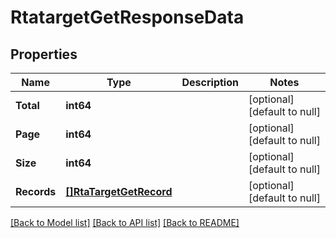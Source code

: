 # RtatargetGetResponseData

## Properties
Name | Type | Description | Notes
------------ | ------------- | ------------- | -------------
**Total** | **int64** |  | [optional] [default to null]
**Page** | **int64** |  | [optional] [default to null]
**Size** | **int64** |  | [optional] [default to null]
**Records** | [**[]RtaTargetGetRecord**](rta_target_get_record.md) |  | [optional] [default to null]

[[Back to Model list]](../README.md#documentation-for-models) [[Back to API list]](../README.md#documentation-for-api-endpoints) [[Back to README]](../README.md)


